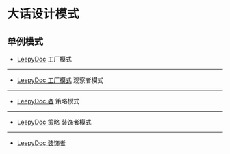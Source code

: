 大话设计模式
===============================


单例模式
-----
*  [LeepyDoc](singel-instance.md)
工厂模式
-----
*  [LeepyDoc 工厂模式](factory.md)
观察者模式
-----
*  [LeepyDoc 者](observer.md)
策略模式
-----
*  [LeepyDoc 策略](strategy.md)
装饰者模式
-----
*  [LeepyDoc 装饰者](decorate.md)


